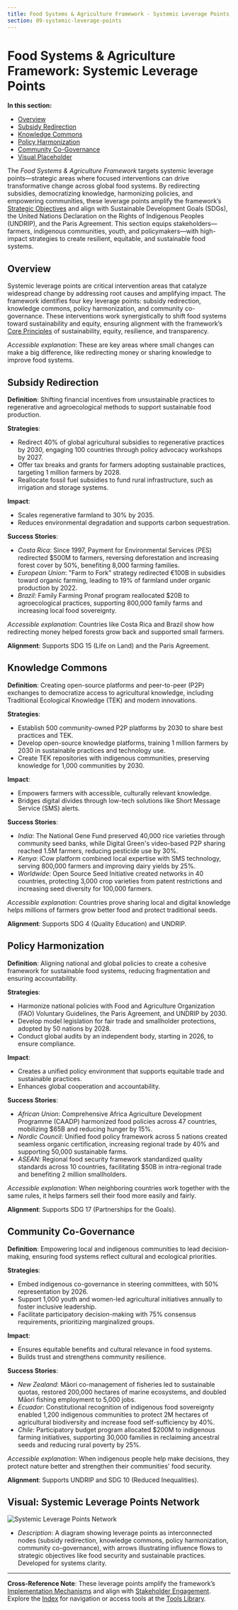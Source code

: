 ```yaml
---
title: Food Systems & Agriculture Framework - Systemic Leverage Points
section: 09-systemic-leverage-points
---
```


# Food Systems & Agriculture Framework: Systemic Leverage Points

**In this section:**
- [Overview](#overview)
- [Subsidy Redirection](#subsidy-redirection)
- [Knowledge Commons](#knowledge-commons)
- [Policy Harmonization](#policy-harmonization)
- [Community Co-Governance](#community-co-governance)
- [Visual Placeholder](#visual-placeholder)

The *Food Systems & Agriculture Framework* targets systemic leverage points—strategic areas where focused interventions can drive transformative change across global food systems. By redirecting subsidies, democratizing knowledge, harmonizing policies, and empowering communities, these leverage points amplify the framework’s [Strategic Objectives](/framework/docs/implementation/food-systems#07-strategic-objectives) and align with Sustainable Development Goals (SDGs), the United Nations Declaration on the Rights of Indigenous Peoples (UNDRIP), and the Paris Agreement. This section equips stakeholders—farmers, indigenous communities, youth, and policymakers—with high-impact strategies to create resilient, equitable, and sustainable food systems.

## <a id="overview"></a>Overview
Systemic leverage points are critical intervention areas that catalyze widespread change by addressing root causes and amplifying impact. The framework identifies four key leverage points: subsidy redirection, knowledge commons, policy harmonization, and community co-governance. These interventions work synergistically to shift food systems toward sustainability and equity, ensuring alignment with the framework’s [Core Principles](/framework/docs/implementation/food-systems#06-core-principles) of sustainability, equity, resilience, and transparency.

*Accessible explanation*: These are key areas where small changes can make a big difference, like redirecting money or sharing knowledge to improve food systems.

## <a id="subsidy-redirection"></a>Subsidy Redirection
**Definition**: Shifting financial incentives from unsustainable practices to regenerative and agroecological methods to support sustainable food production.

**Strategies**:
- Redirect 40% of global agricultural subsidies to regenerative practices by 2030, engaging 100 countries through policy advocacy workshops by 2027.
- Offer tax breaks and grants for farmers adopting sustainable practices, targeting 1 million farmers by 2028.
- Reallocate fossil fuel subsidies to fund rural infrastructure, such as irrigation and storage systems.

**Impact**:
- Scales regenerative farmland to 30% by 2035.
- Reduces environmental degradation and supports carbon sequestration.

**Success Stories**:
- *Costa Rica*: Since 1997, Payment for Environmental Services (PES) redirected $500M to farmers, reversing deforestation and increasing forest cover by 50%, benefiting 8,000 farming families.
- *European Union*: "Farm to Fork" strategy redirected €100B in subsidies toward organic farming, leading to 19% of farmland under organic production by 2022.
- *Brazil*: Family Farming Pronaf program reallocated $20B to agroecological practices, supporting 800,000 family farms and increasing local food sovereignty.

*Accessible explanation*: Countries like Costa Rica and Brazil show how redirecting money helped forests grow back and supported small farmers.

**Alignment**: Supports SDG 15 (Life on Land) and the Paris Agreement.

## <a id="knowledge-commons"></a>Knowledge Commons
**Definition**: Creating open-source platforms and peer-to-peer (P2P) exchanges to democratize access to agricultural knowledge, including Traditional Ecological Knowledge (TEK) and modern innovations.

**Strategies**:
- Establish 500 community-owned P2P platforms by 2030 to share best practices and TEK.
- Develop open-source knowledge platforms, training 1 million farmers by 2030 in sustainable practices and technology use.
- Create TEK repositories with indigenous communities, preserving knowledge for 1,000 communities by 2030.

**Impact**:
- Empowers farmers with accessible, culturally relevant knowledge.
- Bridges digital divides through low-tech solutions like Short Message Service (SMS) alerts.

**Success Stories**:
- *India*: The National Gene Fund preserved 40,000 rice varieties through community seed banks, while Digital Green's video-based P2P sharing reached 1.5M farmers, reducing pesticide use by 30%.
- *Kenya*: iCow platform combined local expertise with SMS technology, serving 800,000 farmers and improving dairy yields by 25%.
- *Worldwide*: Open Source Seed Initiative created networks in 40 countries, protecting 3,000 crop varieties from patent restrictions and increasing seed diversity for 100,000 farmers.

*Accessible explanation*: Countries prove sharing local and digital knowledge helps millions of farmers grow better food and protect traditional seeds.

**Alignment**: Supports SDG 4 (Quality Education) and UNDRIP.

## <a id="policy-harmonization"></a>Policy Harmonization
**Definition**: Aligning national and global policies to create a cohesive framework for sustainable food systems, reducing fragmentation and ensuring accountability.

**Strategies**:
- Harmonize national policies with Food and Agriculture Organization (FAO) Voluntary Guidelines, the Paris Agreement, and UNDRIP by 2030.
- Develop model legislation for fair trade and smallholder protections, adopted by 50 nations by 2028.
- Conduct global audits by an independent body, starting in 2026, to ensure compliance.

**Impact**:
- Creates a unified policy environment that supports equitable trade and sustainable practices.
- Enhances global cooperation and accountability.

**Success Stories**:
- *African Union*: Comprehensive Africa Agriculture Development Programme (CAADP) harmonized food policies across 47 countries, mobilizing $65B and reducing hunger by 15%.
- *Nordic Council*: Unified food policy framework across 5 nations created seamless organic certification, increasing regional trade by 40% and supporting 50,000 sustainable farms.
- *ASEAN*: Regional food security framework standardized quality standards across 10 countries, facilitating $50B in intra-regional trade and benefiting 2 million smallholders.

*Accessible explanation*: When neighboring countries work together with the same rules, it helps farmers sell their food more easily and fairly.

**Alignment**: Supports SDG 17 (Partnerships for the Goals).

## <a id="community-co-governance"></a>Community Co-Governance
**Definition**: Empowering local and indigenous communities to lead decision-making, ensuring food systems reflect cultural and ecological priorities.

**Strategies**:
- Embed indigenous co-governance in steering committees, with 50% representation by 2026.
- Support 1,000 youth and women-led agricultural initiatives annually to foster inclusive leadership.
- Facilitate participatory decision-making with 75% consensus requirements, prioritizing marginalized groups.

**Impact**:
- Ensures equitable benefits and cultural relevance in food systems.
- Builds trust and strengthens community resilience.

**Success Stories**:
- *New Zealand*: Māori co-management of fisheries led to sustainable quotas, restored 200,000 hectares of marine ecosystems, and doubled Māori fishing employment to 5,000 jobs.
- *Ecuador*: Constitutional recognition of indigenous food sovereignty enabled 1,200 indigenous communities to protect 2M hectares of agricultural biodiversity and increase food self-sufficiency by 40%.
- *Chile*: Participatory budget program allocated $200M to indigenous farming initiatives, supporting 30,000 families in reclaiming ancestral seeds and reducing rural poverty by 25%.

*Accessible explanation*: When indigenous people help make decisions, they protect nature better and strengthen their communities' food security.

**Alignment**: Supports UNDRIP and SDG 10 (Reduced Inequalities).

## <a id="visual"></a>Visual: Systemic Leverage Points Network
![Systemic Leverage Points Network](/images/framework/food-systems/leverage-points-visual.svg)

- *Description*: A diagram showing leverage points as interconnected nodes (subsidy redirection, knowledge commons, policy harmonization, community co-governance), with arrows illustrating influence flows to strategic objectives like food security and sustainable practices. Developed for systems clarity.

---

**Cross-Reference Note**: These leverage points amplify the framework’s [Implementation Mechanisms](/framework/docs/implementation/food-systems#08-implementation-mechanisms) and align with [Stakeholder Engagement](/framework/docs/implementation/food-systems#05-stakeholder-engagement). Explore the [Index](/framework/docs/implementation/food-systems) for navigation or access tools at the [Tools Library](/framework/tools/food-systems).

